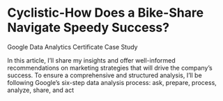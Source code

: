 # Cyclistic-How Does a Bike-Share Navigate Speedy Success?
Google Data Analytics Certificate Case Study

In this article, I’ll share my insights and offer well-informed recommendations on marketing strategies that
will drive the company’s success. To ensure a comprehensive and structured analysis, I’ll be following
Google’s six-step data analysis process: ask, prepare, process, analyze, share, and act
